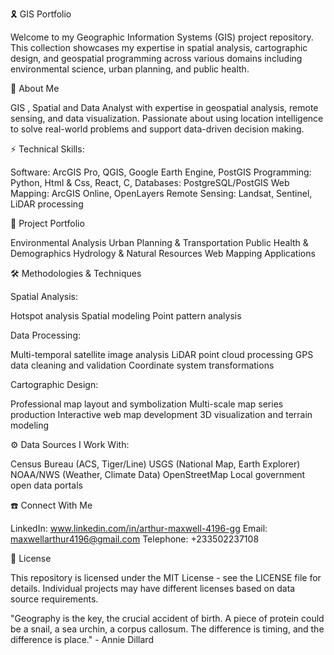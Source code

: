 🎗️ GIS Portfolio

Welcome to my Geographic Information Systems (GIS) project repository. This collection showcases my expertise in spatial analysis, cartographic design, and geospatial programming across various domains including environmental science, urban planning, and public health.


📖 About Me

GIS , Spatial and Data Analyst with expertise in geospatial analysis, remote sensing, and data visualization. Passionate about using location intelligence to solve real-world problems and support data-driven decision making.


⚡ Technical Skills:

Software: ArcGIS Pro, QGIS, Google Earth Engine, PostGIS
Programming: Python, Html & Css, React, C, 
Databases: PostgreSQL/PostGIS
Web Mapping: ArcGIS Online, OpenLayers
Remote Sensing: Landsat, Sentinel, LiDAR processing


🧩 Project Portfolio

Environmental Analysis
Urban Planning & Transportation
Public Health & Demographics
Hydrology & Natural Resources
Web Mapping Applications


🛠️ Methodologies & Techniques

Spatial Analysis:

Hotspot analysis
Spatial modeling
Point pattern analysis

Data Processing:

Multi-temporal satellite image analysis
LiDAR point cloud processing
GPS data cleaning and validation
Coordinate system transformations

Cartographic Design:

Professional map layout and symbolization
Multi-scale map series production
Interactive web map development
3D visualization and terrain modeling


⚙️ Data Sources I Work With:

Census Bureau (ACS, Tiger/Line)
USGS (National Map, Earth Explorer)
NOAA/NWS (Weather, Climate Data)
OpenStreetMap
Local government open data portals


☎️ Connect With Me

LinkedIn: www.linkedin.com/in/arthur-maxwell-4196-gg
Email: maxwellarthur4196@gmail.com
Telephone: +233502237108


📜 License

This repository is licensed under the MIT License - see the LICENSE file for details.
Individual projects may have different licenses based on data source requirements.

"Geography is the key, the crucial accident of birth. A piece of protein could be a snail, a sea urchin, a corpus callosum. The difference is timing, and the difference is place." - Annie Dillard






